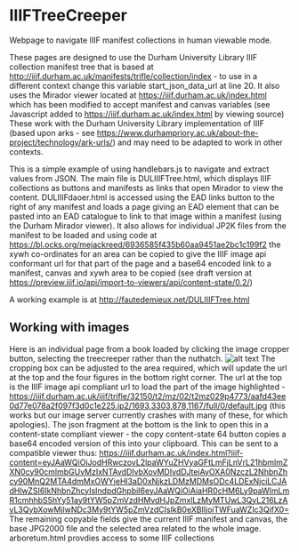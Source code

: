 # IIIFTreeCreeper
Webpage to navigate IIIF manifest collections in human viewable mode. 

These pages are designed to use the Durham University Library IIIF collection manifest tree that is based at http://iiif.durham.ac.uk/manifests/trifle/collection/index - to use in a different context change this variable start_json_data_url at line 20. It also uses the Mirador viewer located at https://iiif.durham.ac.uk/index.html which has been modified to accept manifest and canvas variables (see Javascript added to https://iiif.durham.ac.uk/index.html by viewing source) These work with the Durham University Library implementation of IIIF (based upon arks - see https://www.durhampriory.ac.uk/about-the-project/technology/ark-urls/) and may need to be adapted to work in other contexts.

This is a simple example of using handlebars.js to navigate and extract values from JSON. The main file is DULIIIFTree.html, which displays IIIF collections as buttons and manifests as links that open Mirador to view the content. DULIIIFdaoer.html is accessed using the EAD links button to the right of any manifest and loads a page giving an EAD <dao> element that can be pasted into an EAD catalogue to link to that image within a manifest (using the Durham Mirador viewer). It also allows for individual JP2K files from the manifest to be loaded and using code at https://bl.ocks.org/mejackreed/6936585f435b60aa9451ae2bc1c199f2 the xywh co-ordinates for an area can be copied to give the IIIF image api conformant url for that part of the page and a base64 encoded link to a manifest, canvas and xywh area to be copied (see draft version at https://preview.iiif.io/api/import-to-viewers/api/content-state/0.2/)

A working example is at http://fautedemieux.net/DULIIIFTree.html

## Working with images

Here is an individual page from a book loaded by clicking the image cropper button, selecting the treecreeper rather than the nuthatch.
![alt text](https://user-images.githubusercontent.com/10447781/54477425-a4492380-47ff-11e9-8e1d-b662951adbd8.png)
The cropping box can be adjusted to the area required, which will update the url at the top and the four figures in the bottom right corner.
The url at the top is the IIIF image api compliant url to load the part of the image highlighted - https://iiif.durham.ac.uk/iiif/trifle/32150/t2/mz/02/t2mz029p4773/aafd43ee0d77e078a2f097f3d0c1e225.jp2/1693,3303,878,1167/full/0/default.jpg (this works but our image server currently crashes with many of these, for which apologies).
The json fragment at the bottom is the link to open this in a content-state compliant viewer - the copy content-state 64 button copies a base64 encoded version of this into your clipboard. This can be sent to a compatible viewer thus: https://iiif.durham.ac.uk/index.html?iiif-content=eyJAaWQiOiJodHRwczovL2lpaWYuZHVyaGFtLmFjLnVrL21hbmlmZXN0cy90cmlmbGUvMzIxNTAvdDIvbXovMDIvdDJtejAyOXA0NzczL2NhbnZhcy90MnQ2MTA4dmMxOWYjeHl3aD0xNjkzLDMzMDMsODc4LDExNjciLCJAdHlwZSI6IkNhbnZhcyIsIndpdGhpbiI6eyJAaWQiOiAiaHR0cHM6Ly9paWlmLmR1cmhhbS5hYy51ay9tYW5pZmVzdHMvdHJpZmxlLzMyMTUwL3QyL216LzAyL3QybXowMjlwNDc3My9tYW5pZmVzdCIsIkB0eXBlIjoiTWFuaWZlc3QifX0=
The remaining copyable fields give the current IIIF manifest and canvas, the base JPG2000 file and the selected area related to the whole image.
arboretum.html provdies access to some IIIF collections
